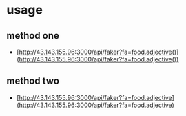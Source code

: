 # usage

## method one

* [http://43.143.155.96:3000/api/faker?fa=food.adjective()](http://43.143.155.96:3000/api/faker?fa=food.adjective())

## method two 

* [http://43.143.155.96:3000/api/faker?fa=food.adjective](http://43.143.155.96:3000/api/faker?fa=food.adjective)